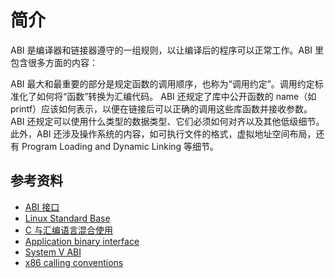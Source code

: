 # 简介

ABI 是编译器和链接器遵守的一组规则，以让编译后的程序可以正常工作。ABI 里包含很多方面的内容：

ABI 最大和最重要的部分是规定函数的调用顺序，也称为“调用约定”。调用约定标准化了如何将“函数”转换为汇编代码。
ABI 还规定了库中公开函数的 name（如 printf）应该如何表示，以便在链接后可以正确的调用这些库函数并接收参数。
ABI 还规定可以使用什么类型的数据类型、它们必须如何对齐以及其他低级细节。
此外，ABI 还涉及操作系统的内容，如可执行文件的格式，虚拟地址空间布局，还有 Program Loading and Dynamic Linking 等细节。

## 参考资料

-   [ABI 接口](https://zhuanlan.zhihu.com/p/386106883)
-   [Linux Standard Base](https://refspecs.linuxfoundation.org/)
-   [C 与汇编语言混合使用](https://cq674350529.github.io/2020/01/13/C与汇编语言混合使用/)
-   [Application binary interface](https://en.wikipedia.org/wiki/Application_binary_interface)
-   [System V ABI](https://wiki.osdev.org/System_V_ABI)
-   [x86 calling conventions](https://en.wikipedia.org/wiki/X86_calling_conventions#List_of_x86_calling_conventions)
